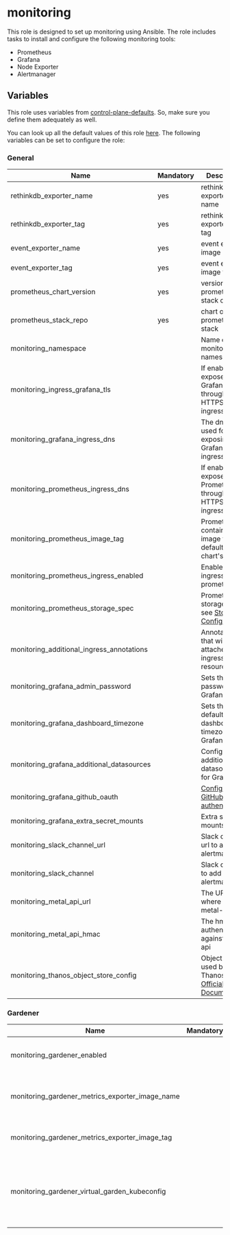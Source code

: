 # monitoring

This role is designed to set up monitoring using Ansible.
The role includes tasks to install and configure the following monitoring tools:

- Prometheus
- Grafana
- Node Exporter
- Alertmanager

## Variables

This role uses variables from [control-plane-defaults](/control-plane). So, make sure you define them adequately as well.

You can look up all the default values of this role [here](defaults/main/main.yaml).
The following variables can be set to configure the role:

### General

| Name                                      | Mandatory | Description                                                                                                                                                     |
|-------------------------------------------|-----------|-----------------------------------------------------------------------------------------------------------------------------------------------------------------|
| rethinkdb_exporter_name                   | yes       | rethinkdb exporter image name                                                                                                                                   |
| rethinkdb_exporter_tag                    | yes       | rethinkdb exporter image tag                                                                                                                                    |
| event_exporter_name                       | yes       | event exporter image name                                                                                                                                       |
| event_exporter_tag                        | yes       | event exporter image tag                                                                                                                                        |
| prometheus_chart_version                  | yes       | version of the prometheus stack chart                                                                                                                           |
| prometheus_stack_repo                     | yes       | chart of the prometheus stack                                                                                                                                   |
| monitoring_namespace                      |           | Name of the monitoring namespace                                                                                                                                |
| monitoring_ingress_grafana_tls            |           | If enabled, exposes Grafana through HTTPS on the ingress                                                                                                        |
| monitoring_grafana_ingress_dns            |           | The dns name used for exposing Grafana via ingress                                                                                                              |
| monitoring_prometheus_ingress_dns         |           | If enabled, exposes Prometheus through HTTPS on the ingress                                                                                                     |
| monitoring_prometheus_image_tag           |           | Prometheus container image tag, defaults to chart's default                                                                                                     |
| monitoring_prometheus_ingress_enabled     |           | Enables ingress for prometheus                                                                                                                                  |
| monitoring_prometheus_storage_spec        |           | Prometheus storage spec, see [Storage Configuration](https://github.com/prometheus-operator/prometheus-operator/blob/main/Documentation/user-guides/storage.md) |
| monitoring_additional_ingress_annotations |           | Annotations that will be attached to the ingress resource                                                                                                       |
| monitoring_grafana_admin_password         |           | Sets the admin password for Grafana                                                                                                                             |
| monitoring_grafana_dashboard_timezone     |           | Sets the default's dashboard timezone for Grafana                                                                                                               |
| monitoring_grafana_additional_datasources |           | Configures additional datasources for Grafana                                                                                                                   |
| monitoring_grafana_github_oauth           |           | [Configure GitHub OAuth2 authentication](https://grafana.com/docs/grafana/latest/setup-grafana/configure-security/configure-authentication/github/)             |
| monitoring_grafana_extra_secret_mounts    |           | Extra secret mounts                                                                                                                                             |
| monitoring_slack_channel_url              |           | Slack channel url to add on alertmanager                                                                                                                        |
| monitoring_slack_channel                  |           | Slack channel to add on alertmanager                                                                                                                            |
| monitoring_metal_api_url                  |           | The URL where to reach metal-api                                                                                                                                |
| monitoring_metal_api_hmac                 |           | The hmac to authenticate against metal-api                                                                                                                      |
| monitoring_thanos_object_store_config     |           | Object storage used by Thanos, see [Official Documentation](https://thanos.io/tip/thanos/storage.md/#supported-clients)                                         |

### Gardener

| Name                                            | Mandatory | Description                                                 |
| ----------------------------------------------- | --------- | ----------------------------------------------------------- |
| monitoring_gardener_enabled                     |           | Enables monitoring for Gardener                             |
| monitoring_gardener_metrics_exporter_image_name |           | gardener-metrics-exporter image name                        |
| monitoring_gardener_metrics_exporter_image_tag  |           | gardener-metrics-exporter image tag                         |
| monitoring_gardener_virtual_garden_kubeconfig   |           | The kubeconfig for the kube-apiserver of the virtual garden |
